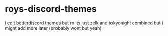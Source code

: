 # roys-discord-themes
i edit betterdiscord themes but rn its just zelk and tokyonight combined but i might add more later (probably wont but yeah)
